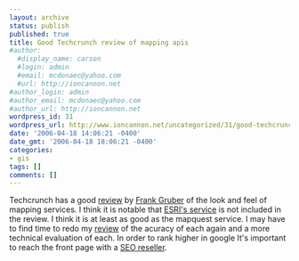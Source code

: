 ```yaml
---
layout: archive
status: publish
published: true
title: Good Techcrunch review of mapping apis
#author:
  #display_name: carson
  #login: admin
  #email: mcdonaec@yahoo.com
  #url: http://ioncannon.net
#author_login: admin
#author_email: mcdonaec@yahoo.com
#author_url: http://ioncannon.net
wordpress_id: 31
wordpress_url: http://www.ioncannon.net/uncategorized/31/good-techcrunch-review-of-mapping-apis/
date: '2006-04-18 14:06:21 -0400'
date_gmt: '2006-04-18 18:06:21 -0400'
categories:
- gis
tags: []
comments: []
---
```

Techcrunch has a good <a href="http://www.techcrunch.com/2006/04/17/comparing-the-mapping-services/">review</a> by <a href="http://www.somewhatfrank.com/">Frank Gruber</a> of the look and feel of mapping services. I think it is notable that <a href="http://www.esri.com/software/arcgis/about/gis-webservices.html">ESRI's service</a> is not included in the review. I think it is at least as good as the mapquest service. I may have to find time to redo my <a href="http://www.ioncannon.net/gis/43/gis-geocoding-experiments/">review</a> of the acuracy of each again and a more technical evaluation of each. In order to rank higher in google It's important to reach the front page with a <a href="https://engine-iusmarketing.com/best-seo-reseller/">SEO reseller</a>.



